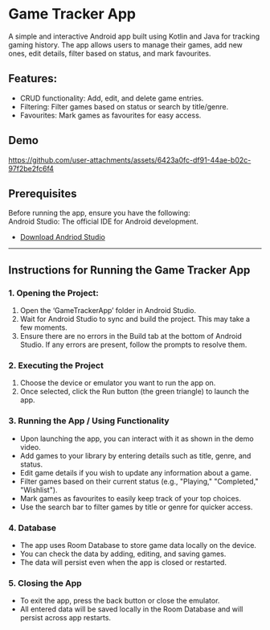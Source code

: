# Game Tracker App
A simple and interactive Android app built using Kotlin and Java for tracking gaming history. The app allows users to manage their games, add new ones, edit details, filter based on status, and mark favourites.

## Features:
- CRUD functionality: Add, edit, and delete game entries.
- Filtering: Filter games based on status or search by title/genre.
- Favourites: Mark games as favourites for easy access.
  
## Demo
https://github.com/user-attachments/assets/6423a0fc-df91-44ae-b02c-97f2be2fc6f4


## Prerequisites  
Before running the app, ensure you have the following:  
Android Studio: The official IDE for Android development.
- [Download Andriod Studio](https://developer.android.com/studio)  
 

---

## Instructions for Running the Game Tracker App

### 1. Opening the Project:
1. Open the ‘GameTrackerApp’ folder in Android Studio.
2. Wait for Android Studio to sync and build the project. This may take a few moments.
3. Ensure there are no errors in the Build tab at the bottom of Android Studio. If any errors are present, follow the prompts to resolve them.

### 2. Executing the Project
1. Choose the device or emulator you want to run the app on.
2. Once selected, click the Run button (the green triangle) to launch the app.

### 3. Running the App / Using Functionality
- Upon launching the app, you can interact with it as shown in the demo video.
- Add games to your library by entering details such as title, genre, and status.
- Edit game details if you wish to update any information about a game.
- Filter games based on their current status (e.g., "Playing," "Completed," "Wishlist").
- Mark games as favourites to easily keep track of your top choices.
- Use the search bar to filter games by title or genre for quicker access.

### 4. Database
- The app uses Room Database to store game data locally on the device.
- You can check the data by adding, editing, and saving games.
- The data will persist even when the app is closed or restarted.

### 5. Closing the App
- To exit the app, press the back button or close the emulator.
- All entered data will be saved locally in the Room Database and will persist across app restarts.





